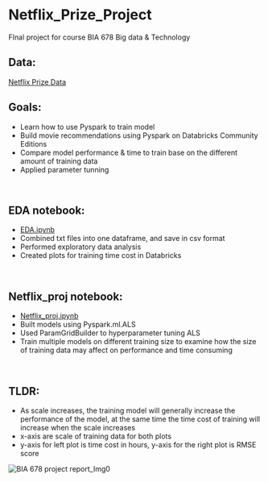 # Netflix_Prize_Project

FInal project for course BIA 678 Big data & Technology
<br>
## Data: 
[Netflix Prize Data](https://www.kaggle.com/datasets/netflix-inc/netflix-prize-data)
<br>
## Goals:
* Learn how to use Pyspark to train model
* Build movie recommendations using Pyspark on Databricks Community Editions
* Compare model performance & time to train base on the different amount of training data
* Applied parameter tunning

<br>

## EDA notebook: 
* [EDA.ipynb](https://github.com/kandosa/Netflix_Prize_Project/blob/main/eda.ipynb)
* Combined txt files into one dataframe, and save in csv format
* Performed exploratory data analysis
* Created plots for training time cost in Databricks

<br>

## Netflix_proj notebook: 
* [Netflix_proj.ipynb](https://github.com/kandosa/Netflix_Prize_Project/blob/main/Netflix_proj.ipynb)
* Built models using Pyspark.ml.ALS
* Used ParamGridBuilder to hyperparameter tuning ALS
* Train multiple models on different training size to examine how the size of training data may affect on performance and time consuming

<br>

## TLDR:
* As scale increases, the training model will generally increase the performance of the model, at the same time the time cost of training will increase when the scale increases
* x-axis are scale of training data for both plots
* y-axis for left plot is time cost in hours, y-axis for the right plot is RMSE score

![BIA 678 project report_Img0](https://user-images.githubusercontent.com/43526555/163901166-d0bdf676-ce54-42a0-83a1-e179f694353c.png)
